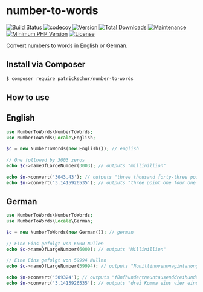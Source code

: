 # number-to-words
[![Build Status](https://travis-ci.org/patrickschur/number-to-words.svg?branch=master)](https://travis-ci.org/patrickschur/number-to-words)
[![codecov](https://codecov.io/gh/patrickschur/number-to-words/branch/master/graph/badge.svg)](https://codecov.io/gh/patrickschur/number-to-words)
[![Version](https://img.shields.io/packagist/v/patrickschur/number-to-words.svg?style=flat-square)](https://packagist.org/packages/patrickschur/number-to-words)
[![Total Downloads](https://img.shields.io/packagist/dt/patrickschur/number-to-words.svg?style=flat-square)](https://packagist.org/packages/patrickschur/number-to-words)
[![Maintenance](https://img.shields.io/maintenance/yes/2018.svg?style=flat-square)](https://github.com/patrickschur/number-to-words)
[![Minimum PHP Version](https://img.shields.io/badge/php-%3E%3D%207.1-FF.svg?style=flat-square)](http://php.net/)
[![License](https://img.shields.io/packagist/l/patrickschur/number-to-words.svg?style=flat-square)](https://opensource.org/licenses/MIT)

Convert numbers to words in English or German.

Install via Composer
-
```bash
$ composer require patrickschur/number-to-words
```

How to use
-
English
-
```php
use NumberToWords\NumberToWords;
use NumberToWords\Locale\English;
 
$c = new NumberToWords(new English()); // english
 
// One followed by 3003 zeros
echo $c->nameOfLargeNumber(3003); // outputs "millinillion"
 
echo $n->convert('3043.43'); // outputs "three thousand forty-three point four three"
echo $n->convert('3.1415926535'); // outputs "three point one four one five nine two six five three five"
```

German
-
```php
use NumberToWords\NumberToWords;
use NumberToWords\Locale\German;
 
$c = new NumberToWords(new German()); // german
 
// Eine Eins gefolgt von 6000 Nullen
echo $c->nameOfLargeNumber(6000); // outputs "Millinillion"
 
// Eine Eins gefolgt von 59994 Nullen
echo $c->nameOfLargeNumber(59994); // outputs "Nonillinovenonagintanongentillion"
 
echo $n->convert('509324'); // outputs "fünfhundertneuntausenddreihundertvierundzwanzig"
echo $n->convert('3,1415926535'); // outputs "drei Komma eins vier eins fünf neun zwei sechs fünf drei fünf"
```
